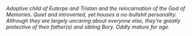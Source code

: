 *Adoptive child of Euterpe and Tristan and the reincarnation of the God of Memories. Quiet and introverted, yet houses a no-bullshit personality. Although they are largely uncaring about everyone else, they're greatly protective of their father(s) and sibling Bory. Oddly mature for age.*

